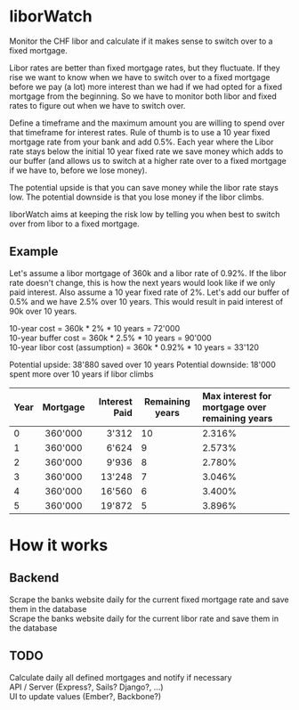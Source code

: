 liborWatch
==========

Monitor the CHF libor and calculate if it makes sense to switch over to a fixed mortgage.

Libor rates are better than fixed mortgage rates, but they fluctuate. If they rise we want to know when we have
to switch over to a fixed mortgage before we pay (a lot) more interest than we had if we had opted for a fixed mortgage 
from the beginning. So we have to monitor both libor and fixed rates to figure out when we have to switch over.

Define a timeframe and the maximum amount you are willing to spend over that timeframe for interest rates. 
Rule of thumb is to use a 10 year fixed mortgage rate from your bank and add 0.5%. Each year where the Libor rate
stays below the initial 10 year fixed rate we save money which adds to our buffer (and allows us to switch at a 
higher rate over to a fixed mortgage if we have to, before we lose money). 

The potential upside is that you can save money while the libor rate stays low.
The potential downside is that you lose money if the libor climbs.

liborWatch aims at keeping the risk low by telling you when best to switch over from libor to a fixed mortgage.

Example
-------
Let's assume a libor mortgage of 360k and a libor rate of 0.92%. If the libor rate doesn't change, this is how the
next years would look like if we only paid interest. Also assume a 10 year fixed rate of 2%. Let's add our buffer
of 0.5% and we have 2.5% over 10 years. This would result in paid interest of 90k over 10 years.

10-year cost = 360k * 2% * 10 years = 72'000  
10-year buffer cost = 360k * 2.5% * 10 years = 90'000  
10-year libor cost (assumption) = 360k * 0.92% * 10 years = 33'120  

Potential upside: 38'880 saved over 10 years
Potential downside: 18'000 spent more over 10 years if libor climbs

| Year | Mortgage  | Interest Paid | Remaining years | Max interest for mortgage over remaining years |
| -----|:---------:| -------------:| ----------------|:-----------------------------------------------|
| 0    | 360'000   |   3'312       |      10         |          2.316%                                |
| 1    | 360'000   |   6'624       |       9         |          2.573%                                |
| 2    | 360'000   |   9'936       |       8         |          2.780%                                |
| 3    | 360'000   |  13'248       |       7         |          3.046%                                |
| 4    | 360'000   |  16'560       |       6         |          3.400%                                |
| 5    | 360'000   |  19'872       |       5         |          3.896%                                |

How it works
============

Backend
-------
Scrape the banks website daily for the current fixed mortgage rate and save them in the database  
Scrape the banks website daily for the current libor rate and save them in the database  

TODO 
-----
Calculate daily all defined mortgages and notify if necessary  
API / Server (Express?, Sails? Django?, ...)  
UI to update values (Ember?, Backbone?)  




